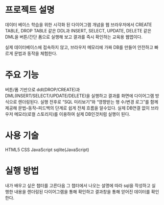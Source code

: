 # 프로젝트 설명
데이터 베이스 학습을 위한 시각화 된 다이어그램 개념을 
웹 브라우저에서 CREATE TABLE, DROP TABLE 같은 DDL과 INSERT, SELECT, UPDATE, DELETE 같은 DML을 버튼/간단 폼으로 실행해 보고 결과를 즉시 확인하는 교육용 웹앱이다.

실제 데이터베이스에 접속하지 않고, 브라우저 메모리에 가짜 DB를 만들어 안전하고 빠르게 문법과 동작을 체험한다.

# 주요 기능
버튼/폼 기반으로 ddl(DROP/CREATE)과 DML(INSERT/SELECT/UPDATE/DELETE)을 실행하고 결과를 화면에 다이어그램 방식으로 렌더링된다.
실행 전후로 “SQL 미리보기”와 “영향받는 행 수/변경 로그”를 함께 제공해 문법–동작–피드백의 단계로 쉽게 전체 흐름을 알수있다.
실제 DB연결 없이 브라우저 메모리(로컬 스토리지)를 이용하여 실제 DB인것처럼 실행이 된다.

# 사용 기술
HTML5
CSS
JavaScript
sqlite(JavaScript)

# 실행 방법
내가 배우고 싶은 챕터를 고른다음 그 챕터에서 나오는 설명에 따라 sql을 작성하고 실행한 내용을 렌더링된 다이어그램을 통해 확인하고 결과창을 통해 얻어진 데이터를 확인한다.
